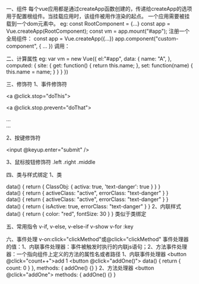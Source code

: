 一、组件
每个vue应用都是通过createApp函数创建的，传递给createApp的选项用于配置根组件。当挂载应用时，该组件被用作渲染的起点。
一个应用需要被挂载到一个dom元素中。
eg:
const RootComponent = {...}
const app = Vue.createApp(RootComponent);
const vm = app.mount("#app");
注册一个全局组件：
const app = Vue.createApp({...})
app.component("custom-component", {
    ...
})
调用：<custom-component></custom-component>

二、计算属性
eg:
var vm = new Vue({
    el:"#app",
    data: {
        name: "A",
    },
    computed: {
        site: {
            get: function() {
                return this.name;
            },
            set: function(name) {
                this.name = name;
            }
        }
    }
})

三、修饰符
1、事件修饰符
<!-- 阻止单击事件继续传播 -->
<a @click.stop="doThis"></a>

<!-- 提交事件不再重载页面 -->
<form @submit.prevent="onSubmit"></form>

<!-- 修饰符可以串联 -->
<a @click.stop.prevent="doThat"></a>

<!-- 只有修饰符 -->
<form @submit.prevent></form>

<!-- 添加事件监听器时使用事件捕获模式 -->
<!-- 即内部元素触发的事件先在此处理，然后才交由内部元素进行处理 -->
<div @click.capture="doThis">...</div>

<!-- 只当在 event.target 是当前元素自身时触发处理函数 -->
<!-- 即事件不是从内部元素触发的 -->
<div @click.self="doThat">...</div>

2、按键修饰符
<!-- 只有在 `key` 是 `Enter` 时调用 `vm.submit()` -->
<input @keyup.enter="submit" />

3、鼠标按钮修饰符
.left .right .middle

四、类与样式绑定
1、类
<div :class="{'custom-class': isCuston}"></div>
<div :class="{active: isActive, 'text-danger': hasError}"></div>
<div :class="ClassObj"></div>
data() {
    return {
        ClassObj: {
            activa: true,
            'text-danger': true
        }
    }
}
<div :class="[activeClass, errorClass]"></div>
data() {
    return {
        activeClass: "active",
        errorClass: "text-danger"
    }
}
<div :class="[isActive ? activeClass : '', errorClass]"></div>
data() {
    return {
        activeClass: "active",
        errorClass: "text-danger"
    }
}
<div :class="[{active: isActive}, errorClass]"></div>
data() {
    return {
        isActive: true,
        errorClass: "text-danger"
    }
}
2、内联样式
<div :style="{color: color, fontSize: fontSize + 'px', 'font-weight': 400}"></div>
data() {
    return {
        color: "red",
        fontSize: 30
    }
}
类似于类绑定

五、常用指令
v-if, v-else, v-else-if
v-show
v-for :key

六、事件处理
v-on:click="clickMethod"或@click="clickMethod"
事件处理器的值：1、内联事件处理器：事件被触发时执行的内联js语句；2、方法事件处理器：一个指向组件上定义的方法的属性名或者路径
1、内联事件处理器
<button @click="count++">add 1</button>
<button @click="addOne()"></button>
data() {
    return {
        count: 0
    }
},
methods: {
    addOne() {}
}
2、方法处理器
<button @click="addOne"></button>
methods: {
    addOne() {}
}
          
